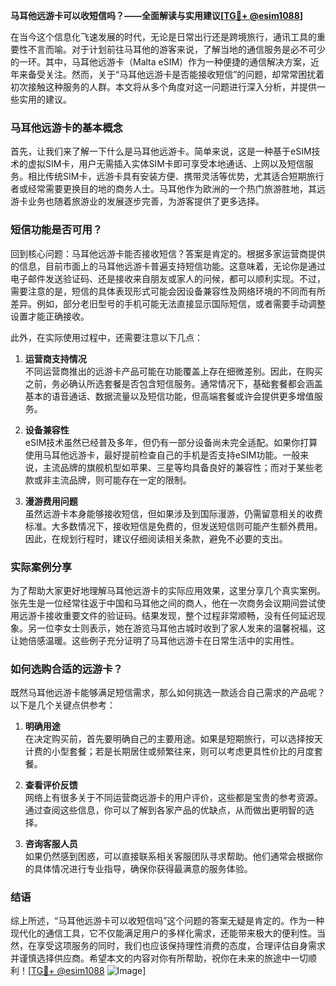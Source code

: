 **马耳他远游卡可以收短信吗？——全面解读与实用建议[[TG💪+ @esim1088](https://t.me/s/esim1088)]**

在当今这个信息化飞速发展的时代，无论是日常出行还是跨境旅行，通讯工具的重要性不言而喻。对于计划前往马耳他的游客来说，了解当地的通信服务是必不可少的一环。其中，马耳他远游卡（Malta eSIM）作为一种便捷的通信解决方案，近年来备受关注。然而，关于“马耳他远游卡是否能接收短信”的问题，却常常困扰着初次接触这种服务的人群。本文将从多个角度对这一问题进行深入分析，并提供一些实用的建议。

### 马耳他远游卡的基本概念

首先，让我们来了解一下什么是马耳他远游卡。简单来说，这是一种基于eSIM技术的虚拟SIM卡，用户无需插入实体SIM卡即可享受本地通话、上网以及短信服务。相比传统SIM卡，远游卡具有安装方便、携带灵活等优势，尤其适合短期旅行者或经常需要更换目的地的商务人士。马耳他作为欧洲的一个热门旅游胜地，其远游卡业务也随着旅游业的发展逐步完善，为游客提供了更多选择。

### 短信功能是否可用？

回到核心问题：马耳他远游卡能否接收短信？答案是肯定的。根据多家运营商提供的信息，目前市面上的马耳他远游卡普遍支持短信功能。这意味着，无论你是通过电子邮件发送验证码、还是接收来自朋友或家人的问候，都可以顺利实现。不过，需要注意的是，短信的具体表现形式可能会因设备兼容性及网络环境的不同而有所差异。例如，部分老旧型号的手机可能无法直接显示国际短信，或者需要手动调整设置才能正确接收。

此外，在实际使用过程中，还需要注意以下几点：

1. **运营商支持情况**  
   不同运营商推出的远游卡产品可能在功能覆盖上存在细微差别。因此，在购买之前，务必确认所选套餐是否包含短信服务。通常情况下，基础套餐都会涵盖基本的语音通话、数据流量以及短信功能，但高端套餐或许会提供更多增值服务。

2. **设备兼容性**  
   eSIM技术虽然已经普及多年，但仍有一部分设备尚未完全适配。如果你打算使用马耳他远游卡，最好提前检查自己的手机是否支持eSIM功能。一般来说，主流品牌的旗舰机型如苹果、三星等均具备良好的兼容性；而对于某些老款或非主流品牌，则可能存在一定的限制。

3. **漫游费用问题**  
   虽然远游卡本身能够接收短信，但如果涉及到国际漫游，仍需留意相关的收费标准。大多数情况下，接收短信是免费的，但发送短信则可能产生额外费用。因此，在规划行程时，建议仔细阅读相关条款，避免不必要的支出。

### 实际案例分享

为了帮助大家更好地理解马耳他远游卡的实际应用效果，这里分享几个真实案例。张先生是一位经常往返于中国和马耳他之间的商人，他在一次商务会议期间尝试使用远游卡接收重要文件的验证码。结果发现，整个过程非常顺畅，没有任何延迟现象。另一位李女士则表示，她在游览马耳他古城时收到了家人发来的温馨祝福，这让她倍感温暖。这些例子充分证明了马耳他远游卡在日常生活中的实用性。

### 如何选购合适的远游卡？

既然马耳他远游卡能够满足短信需求，那么如何挑选一款适合自己需求的产品呢？以下是几个关键点供参考：

1. **明确用途**  
   在决定购买前，首先要明确自己的主要用途。如果是短期旅行，可以选择按天计费的小型套餐；若是长期居住或频繁往来，则可以考虑更具性价比的月度套餐。

2. **查看评价反馈**  
   网络上有很多关于不同运营商远游卡的用户评价，这些都是宝贵的参考资源。通过查阅这些信息，你可以了解到各家产品的优缺点，从而做出更明智的选择。

3. **咨询客服人员**  
   如果仍然感到困惑，可以直接联系相关客服团队寻求帮助。他们通常会根据你的具体情况进行专业指导，确保你获得最满意的服务体验。

### 结语

综上所述，“马耳他远游卡可以收短信吗”这个问题的答案无疑是肯定的。作为一种现代化的通信工具，它不仅能满足用户的多样化需求，还能带来极大的便利性。当然，在享受这项服务的同时，我们也应该保持理性消费的态度，合理评估自身需求并谨慎选择供应商。希望本文的内容对你有所帮助，祝你在未来的旅途中一切顺利！[[TG💪+ @esim1088](https://t.me/s/esim1088) ![Image](https://i.postimg.cc/4NQfJmqS/Snipaste-2025-05-13-00-14-12.png)]